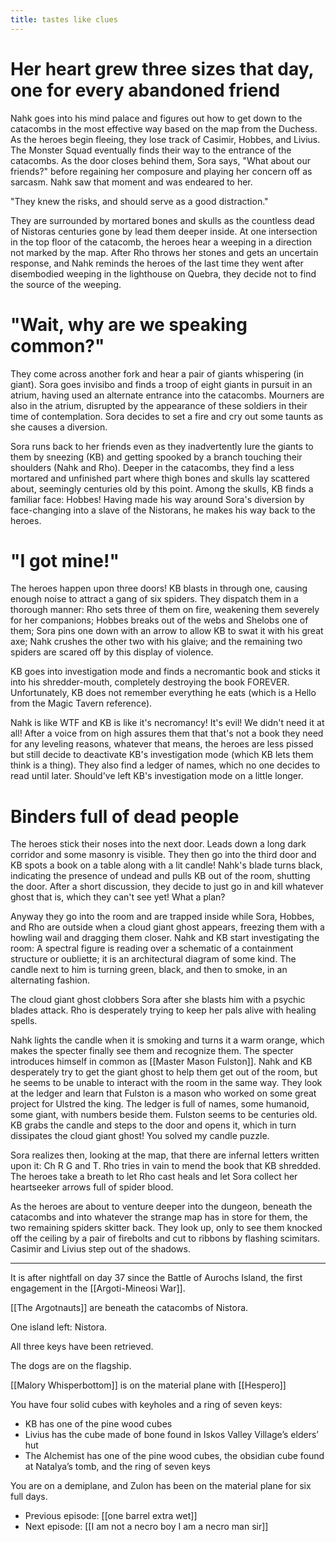 ```yaml
---
title: tastes like clues
---
```


# Her heart grew three sizes that day, one for every abandoned friend

Nahk goes into his mind palace and figures out how to get down to the catacombs in the most effective way based on the map from the Duchess. As the heroes begin fleeing, they lose track of Casimir, Hobbes, and Livius. The Monster Squad eventually finds their way to the entrance of the catacombs. As the door closes behind them, Sora says, "What about our friends?" before regaining her composure and playing her concern off as sarcasm. Nahk saw that moment and was endeared to her.

"They knew the risks, and should serve as a good distraction."

They are surrounded by mortared bones and skulls as the countless dead of Nistoras centuries gone by lead them deeper inside. At one intersection in the top floor of the catacomb, the heroes hear a weeping in a direction not marked by the map. After Rho throws her stones and gets an uncertain response, and Nahk reminds the heroes of the last time they went after disembodied weeping in the lighthouse on Quebra, they decide not to find the source of the weeping. 

# "Wait, why are we speaking common?"

They come across another fork and hear a pair of giants whispering (in giant). Sora goes invisibo and finds a troop of eight giants in pursuit in an atrium, having used an alternate entrance into the catacombs. Mourners are also in the atrium, disrupted by the appearance of these soldiers in their time of contemplation. Sora decides to set a fire and cry out some taunts as she causes a diversion. 

Sora runs back to her friends even as they inadvertently lure the giants to them by sneezing (KB) and getting spooked by a branch touching their shoulders (Nahk and Rho). Deeper in the catacombs, they find a less mortared and unfinished part where thigh bones and skulls lay scattered about, seemingly centuries old by this point. Among the skulls, KB finds a familiar face: Hobbes! Having made his way around Sora's diversion by face-changing into a slave of the Nistorans, he makes his way back to the heroes. 

# "I got mine!"

The heroes happen upon three doors! KB blasts in through one, causing enough noise to attract a gang of six spiders. They dispatch them in a thorough manner: Rho sets three of them on fire, weakening them severely for her companions; Hobbes breaks out of the webs and Shelobs one of them; Sora pins one down with an arrow to allow KB to swat it with his great axe; Nahk crushes the other two with his glaive; and the remaining two spiders are scared off by this display of violence.

KB goes into investigation mode and finds a necromantic book and sticks it into his shredder-mouth, completely destroying the book FOREVER. Unfortunately, KB does not remember everything he eats (which is a Hello from the Magic Tavern reference). 

Nahk is like WTF and KB is like it's necromancy! It's evil! We didn't need it at all! After a voice from on high assures them that that's not a book they need for any leveling reasons, whatever that means, the heroes are less pissed but still decide to deactivate KB's investigation mode (which KB lets them think is a thing). They also find a ledger of names, which no one decides to read until later. Should've left KB's investigation mode on a little longer.

# Binders full of dead people

The heroes stick their noses into the next door. Leads down a long dark corridor and some masonry is visible. They then go into the third door and KB spots a book on a table along with a lit candle! Nahk's blade turns black, indicating the presence of undead and pulls KB out of the room, shutting the door. After a short discussion, they decide to just go in and kill whatever ghost that is, which they can't see yet! What a plan? 

Anyway they go into the room and are trapped inside while Sora, Hobbes, and Rho are outside when a cloud giant ghost appears, freezing them with a howling wail and dragging them closer. Nahk and KB start investigating the room: A spectral figure is reading over a schematic of a containment structure or oubliette; it is an architectural diagram of some kind. The candle next to him is turning green, black, and then to smoke, in an alternating fashion. 

The cloud giant ghost clobbers Sora after she blasts him with a psychic blades attack. Rho is desperately trying to keep her pals alive with healing spells. 

Nahk lights the candle when it is smoking and turns it a warm orange, which makes the specter finally see them and recognize them. The specter introduces himself in common as [[Master Mason Fulston]]. Nahk and KB desperately try to get the giant ghost to help them get out of the room, but he seems to be unable to interact with the room in the same way. They look at the ledger and learn that Fulston is a mason who worked on some great project for Ulstred the king. The ledger is full of names, some humanoid, some giant, with numbers beside them. Fulston seems to be centuries old. KB grabs the candle and steps to the door and opens it, which in turn dissipates the cloud giant ghost! You solved my candle puzzle. 

Sora realizes then, looking at the map, that there are infernal letters written upon it: Ch R G and T. Rho tries in vain to mend the book that KB shredded. The heroes take a breath to let Rho cast heals and let Sora collect her heartseeker arrows full of spider blood. 

As the heroes are about to venture deeper into the dungeon, beneath the catacombs and into whatever the strange map has in store for them, the two remaining spiders skitter back. They look up, only to see them knocked off the ceiling by a pair of firebolts and cut to ribbons by flashing scimitars. Casimir and Livius step out of the shadows. 

----

It is after nightfall on day 37 since the Battle of Aurochs Island, the first engagement in the [[Argoti-Mineosi War]].

[[The Argotnauts]] are beneath the catacombs of Nistora.

One island left: Nistora.

All three keys have been retrieved.

The dogs are on the flagship.

[[Malory Whisperbottom]] is on the material plane with [[Hespero]]

You have four solid cubes with keyholes and a ring of seven keys:

-   KB has one of the pine wood cubes
-   Livius has the cube made of bone found in Iskos Valley Village’s elders’ hut
-   The Alchemist has one of the pine wood cubes, the obsidian cube found at Natalya’s tomb, and the ring of seven keys

You are on a demiplane, and Zulon has been on the material plane for six full days.

- Previous episode: [[one barrel extra wet]]
- Next episode: [[I am not a necro boy I am a necro man sir]]
